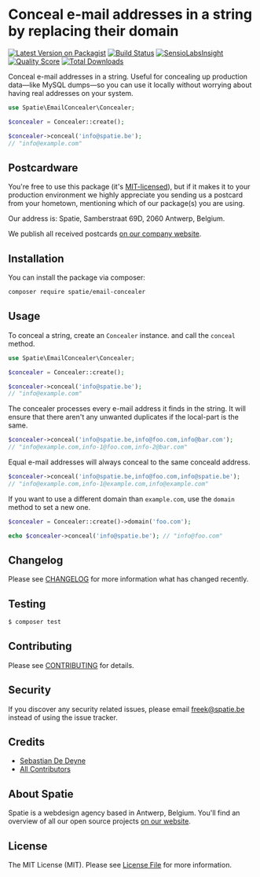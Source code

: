 # Conceal e-mail addresses in a string by replacing their domain

[![Latest Version on Packagist](https://img.shields.io/packagist/v/spatie/email-concealer.svg?style=flat-square)](https://packagist.org/packages/spatie/email-concealer)
[![Build Status](https://img.shields.io/travis/spatie/email-concealer/master.svg?style=flat-square)](https://travis-ci.org/spatie/email-concealer)
[![SensioLabsInsight](https://img.shields.io/sensiolabs/i/551612c6-1cd3-416b-b6c8-9977ad97e307.svg?style=flat-square)](https://insight.sensiolabs.com/projects/551612c6-1cd3-416b-b6c8-9977ad97e307)
[![Quality Score](https://img.shields.io/scrutinizer/g/spatie/email-concealer.svg?style=flat-square)](https://scrutinizer-ci.com/g/spatie/email-concealer)
[![Total Downloads](https://img.shields.io/packagist/dt/spatie/email-concealer.svg?style=flat-square)](https://packagist.org/packages/spatie/email-concealer)

Conceal e-mail addresses in a string. Useful for concealing up production data—like MySQL dumps—so you can use it locally without worrying about having real addresses on your system.

```php
use Spatie\EmailConcealer\Concealer;

$concealer = Concealer::create();

$concealer->conceal('info@spatie.be');
// "info@example.com"
```

## Postcardware

You're free to use this package (it's [MIT-licensed](LICENSE.md)), but if it makes it to your production environment we highly appreciate you sending us a postcard from your hometown, mentioning which of our package(s) you are using.

Our address is: Spatie, Samberstraat 69D, 2060 Antwerp, Belgium.

We publish all received postcards [on our company website](https://spatie.be/en/opensource/postcards).

## Installation

You can install the package via composer:

``` bash
composer require spatie/email-concealer
```

## Usage

To conceal a string, create an `Concealer` instance. and call the `conceal` method.

```php
use Spatie\EmailConcealer\Concealer;

$concealer = Concealer::create();

$concealer->conceal('info@spatie.be');
// "info@example.com"
```

The concealer processes every e-mail address it finds in the string. It will ensure that there aren't any unwanted duplicates if the local-part is the same. 

```php
$concealer->conceal('info@spatie.be,info@foo.com,info@bar.com');
// "info@example.com,info-1@foo.com,info-2@bar.com"
```

Equal e-mail addresses will always conceal to the same conceald address.

```php
$concealer->conceal('info@spatie.be,info@foo.com,info@spatie.be');
// "info@example.com,info-1@example.com,info@example.com"
```

If you want to use a different domain than `example.com`, use the `domain` method to set a new one.

```php
$concealer = Concealer::create()->domain('foo.com');

echo $concealer->conceal('info@spatie.be'); // "info@foo.com"
```

## Changelog

Please see [CHANGELOG](CHANGELOG.md) for more information what has changed recently.

## Testing

``` bash
$ composer test
```

## Contributing

Please see [CONTRIBUTING](CONTRIBUTING.md) for details.

## Security

If you discover any security related issues, please email freek@spatie.be instead of using the issue tracker.

## Credits

- [Sebastian De Deyne](https://github.com/sebastiandedeyne)
- [All Contributors](../../contributors)

## About Spatie

Spatie is a webdesign agency based in Antwerp, Belgium. You'll find an overview of all our open source projects [on our website](https://spatie.be/opensource).

## License

The MIT License (MIT). Please see [License File](LICENSE.md) for more information.
